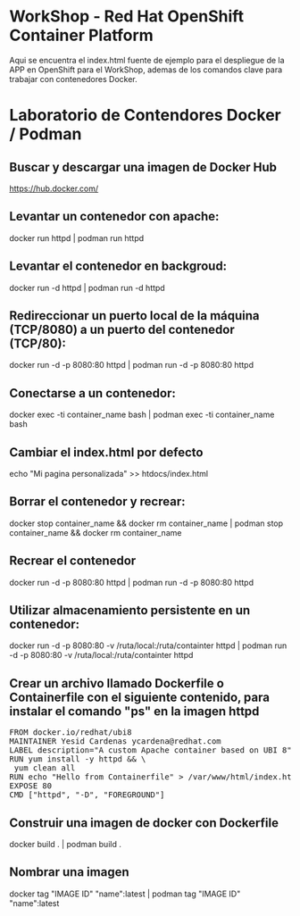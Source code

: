 # WorkShop - Red Hat OpenShift Container Platform
Aqui se encuentra el index.html fuente de ejemplo para el despliegue de la APP en OpenShift para el WorkShop, ademas de los comandos clave para trabajar con contenedores Docker.
# Laboratorio de Contendores Docker / Podman
## Buscar y descargar una imagen de Docker Hub
https://hub.docker.com/
## Levantar un contenedor con apache:
docker run httpd | podman run httpd
## Levantar el contenedor en backgroud:
docker run -d httpd | podman run -d httpd
## Redireccionar un puerto local de la máquina (TCP/8080) a un puerto del contenedor (TCP/80):
docker run -d -p 8080:80 httpd | podman run -d -p 8080:80 httpd
## Conectarse a un contenedor:
docker exec -ti container_name bash | podman exec -ti container_name bash
## Cambiar el index.html por defecto
echo "Mi pagina personalizada" >> htdocs/index.html 
## Borrar el contenedor y recrear:
docker stop container_name && docker rm container_name | podman stop container_name && docker rm container_name
## Recrear el contenedor
docker run -d -p 8080:80 httpd | podman run -d -p 8080:80 httpd
## Utilizar almacenamiento persistente en un contenedor:
docker run -d -p 8080:80 -v /ruta/local:/ruta/containter  httpd | podman run -d -p 8080:80 -v /ruta/local:/ruta/containter  httpd
## Crear un archivo llamado Dockerfile o Containerfile con el siguiente contenido, para instalar el comando "ps" en la imagen httpd
<pre>
FROM docker.io/redhat/ubi8
MAINTAINER Yesid Cardenas ycardena@redhat.com
LABEL description="A custom Apache container based on UBI 8"
RUN yum install -y httpd && \
 yum clean all
RUN echo "Hello from Containerfile" > /var/www/html/index.html
EXPOSE 80
CMD ["httpd", "-D", "FOREGROUND"]
</pre>
## Construir una imagen de docker con Dockerfile
docker build . | podman build .
## Nombrar una imagen
docker tag "IMAGE ID" "name":latest | podman tag "IMAGE ID" "name":latest 
